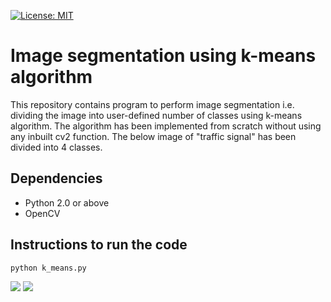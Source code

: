 [![License: MIT](https://img.shields.io/badge/License-MIT-yellow.svg)](https://opensource.org/licenses/MIT)
# Image segmentation using k-means algorithm
This repository contains program to perform image segmentation i.e. dividing the image into user-defined number of classes using k-means algorithm. The algorithm has been implemented from scratch without using any inbuilt cv2 function. The below image of "traffic signal" has been divided into 4 classes.  

## Dependencies
  - Python 2.0 or above 
  - OpenCV

## Instructions to run the code
```
python k_means.py
```
<img src = https://github.com/abhijitmahalle/image_segmentation_using_k_means/blob/master/data/traffic_signal.png />             <img src = https://github.com/abhijitmahalle/image_segmentation_using_k_means/blob/master/results/traffic_signal.png>
